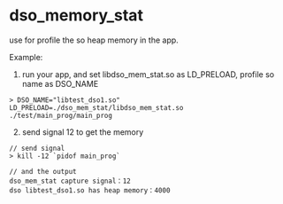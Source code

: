 # dso_memory_stat

use for profile the so heap memory in the app.

Example:
1. run your app, and set libdso_mem_stat.so as LD_PRELOAD, profile so name as DSO_NAME
```shell
> DSO_NAME="libtest_dso1.so" LD_PRELOAD=./dso_mem_stat/libdso_mem_stat.so ./test/main_prog/main_prog
```

2. send signal 12 to get the memory
```shell
// send signal
> kill -12 `pidof main_prog`

// and the output
dso_mem_stat capture signal：12
dso libtest_dso1.so has heap memory：4000
```

